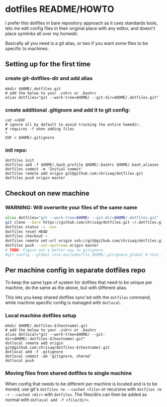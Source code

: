# dotfiles README/HOWTO

I prefer this dotfiles in bare repository approach as it uses standards tools,
lets me edit config files in their original place with any editor,
and doesn't place symlinks all over my homedir.

Basically all you need is a git alias, or two if you want some files to be specific to machines.

## Setting up for the first time

### create git-dotfiles-dir and add alias

```
mkdir $HOME/.dotfiles.git
# add the below to your .zshrc or .bashrc
alias dotfiles="git --work-tree=$HOME/ --git-dir=$HOME/.dotfiles.git"
```

### create additional .gitignore and add it to git config:

```
cat <<EOF
# ignore all by default to avoid tracking the entire homedir.
# requires -f when adding files
*
EOF > $HOME/.gitignore
```

### init repo:

```
dotfiles init
dotfiles add -f $HOME/.bash_profile $HOME/.bashrc $HOME/.bash_aliases
dotfiles commit -m 'Initial commit'
dotfiles remote add origin git@github.com:chrisaq/dotfiles.git
dotfiles push origin master
```

## Checkout on new machine
### WARNING: Will overwrite your files of the same name
```sh
alias dotfiles="git --work-tree=$HOME/ --git-dir=$HOME/.dotfiles.git"
git clone --bare https://github.com/chrisaq/dotfiles.git ~/.dotfiles.git
dotfiles status -s -uno
dotfiles reset HEAD
dotfiles checkout ~
dotfiles remote set-url origin ssh://git@github.com/chrisaq/dotfiles.git
dotfiles push --set-upstream origin master
# TODO: Figure out a better way to gitignore
#git config --global core.excludesfile $HOME/.gitignore_global # this file was created on the initial setup
```

## Per machine config in separate dotfiles repo

To keep the same type of system for dotfiles that need to be unique per machine,
do the same as the above, but with different alias.

This lets you keep shared dotfiles sync'ed with the `dotfiles` command, while machine
specific config is managed with `dotlocal`.

### Local machine dotfiles setup

```
mkdir $HOME/.dotfiles-$(hostname).git
# add the below to your .zshrc or .bashrc
alias dotlocal="git --work-tree=$HOME/ --git-dir=$HOME/.dotfiles-$(hostname).git"
dotlocal remote add origin git@github.com:chrisaq/dotfiles-$(hostname).git
dotlocal add -f .gitignore
dotlocal commit -am 'gitignore, shared'
dotlocal push
```

### Moving files from shared dotfiles to single machine

When config that needs to be different per machine is located and is to be moved,
use git's `dotfiles rm --cached <file>` or recursive with `dotfiles rm -r --cached <dir>` with `dotfiles`.
The files/dirs can then be added as normal with `dotlocal add -f <file/dir>`.


